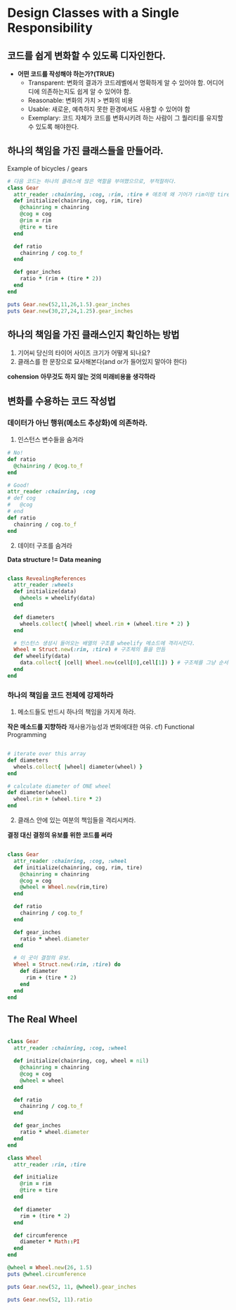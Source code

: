 # Design Classes with a Single Responsibility

## 코드를 쉽게 변화할 수 있도록 디자인한다.

- **어떤 코드를 작성해야 하는가?(TRUE)**
  - Transparent: 변화의 결과가 코드레벨에서 명확하게 알 수 있어야 함. 어디어디에 의존하는지도 쉽게 알 수 있어야 함.
  - Reasonable: 변화의 가치 > 변화의 비용
  - Usable: 새로운, 예측하지 못한 환경에서도 사용할 수 있어야 함
  - Exemplary: 코드 자체가 코드를 변화시키려 하는 사람이 그 퀄리티를 유지할 수 있도록 해야한다.

## 하나의 책임을 가진 클래스들을 만들어라.

Example of bicycles / gears

```rb
# 다음 코드는 하나의 클래스에 많은 역할을 부여했으므로, 부적절하다.
class Gear
  attr_reader :chainring, :cog, :rim, :tire # 애초에 왜 기어가 rim이랑 tire크기를 갖고 있어야 하는걸까?
  def initialize(chainring, cog, rim, tire)
    @chainring = chainring
    @cog = cog
    @rim = rim
    @tire = tire
  end

  def ratio
    chainring / cog.to_f
  end

  def gear_inches
    ratio * (rim + (tire * 2))
  end
end

puts Gear.new(52,11,26,1.5).gear_inches
puts Gear.new(30,27,24,1.25).gear_inches

```

## 하나의 책임을 가진 클래스인지 확인하는 방법

1. 기어씨 당신의 타이어 사이즈 크기가 어떻게 되나요?
2. 클래스를 한 문장으로 묘사해본다(and or가 들어있지 말아야 한다)

**cohension**
**아무것도 하지 않는 것의 미래비용을 생각하라**

## 변화를 수용하는 코드 작성법

### 데이터가 아닌 행위(메소드 추상화)에 의존하라.

1. 인스턴스 변수들을 숨겨라

```rb
# No!
def ratio
  @chainring / @cog.to_f
end

# Good!
attr_reader :chainring, :cog
# def cog
#   @cog
# end
def ratio
  chainring / cog.to_f
end

```

2. 데이터 구조를 숨겨라

**Data structure != Data meaning**

```rb

class RevealingReferences
  attr_reader :wheels
  def initialize(data)
    @wheels = wheelify(data)
  end

  def diameters
    wheels.collect{ |wheel| wheel.rim + (wheel.tire * 2) }
  end

  # 인스턴스 생성시 들어오는 배열의 구조를 wheelify 메소드에 격리시킨다.
  Wheel = Struct.new(:rim, :tire) # 구조체의 틀을 만듬
  def wheelify(data)
    data.collect{ |cell| Wheel.new(cell[0],cell[1]) } # 구조체를 그냥 순서대로 넣었다? 순서가 있는 구조체??
  end
end

```

### 하나의 책임을 코드 전체에 강제하라

1. 메소드들도 반드시 하나의 책임을 가지게 하라.

**작은 메소드를 지향하라**
재사용가능성과 변화에대한 여유.
cf) Functional Programming

```rb

# iterate over this array
def diameters
  wheels.collect{ |wheel| diameter(wheel) }
end

# calculate diameter of ONE wheel
def diameter(wheel)
  wheel.rim + (wheel.tire * 2)
end

```

2. 클래스 안에 있는 여분의 책임들을 격리시켜라.

**결정 대신 결정의 유보를 위한 코드를 써라**

```rb

class Gear
  attr_reader :chainring, :cog, :wheel
  def initialize(chainring, cog, rim, tire)
    @chainring = chainring
    @cog = cog
    @wheel = Wheel.new(rim,tire)
  end

  def ratio
    chainring / cog.to_f
  end

  def gear_inches
    ratio * wheel.diameter
  end

  # 이 곳이 결정의 유보.
  Wheel = Struct.new(:rim, :tire) do
    def diameter
      rim + (tire * 2)
    end
  end
end

```

## The Real Wheel

```rb

class Gear
  attr_reader :chainring, :cog, :wheel

  def initialize(chainring, cog, wheel = nil)
    @chainring = chainring
    @cog = cog
    @wheel = wheel
  end

  def ratio
    chainring / cog.to_f
  end

  def gear_inches
    ratio * wheel.diameter
  end
end

class Wheel
  attr_reader :rim, :tire

  def initialize
    @rim = rim
    @tire = tire
  end

  def diameter
    rim + (tire * 2)
  end

  def circumference
    diameter * Math::PI
  end
end

@wheel = Wheel.new(26, 1.5)
puts @wheel.circumference

puts Gear.new(52, 11, @wheel).gear_inches

puts Gear.new(52, 11).ratio

```
